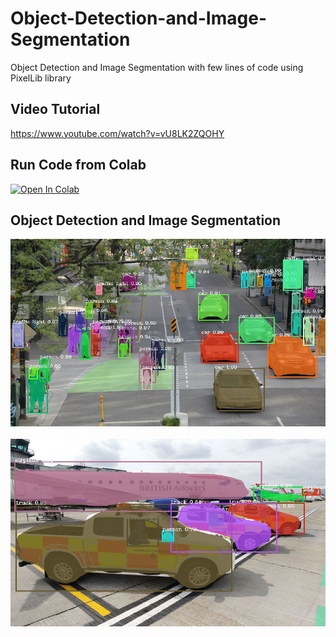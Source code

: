 # Object-Detection-and-Image-Segmentation
Object Detection and Image Segmentation with few lines of code using PixelLib library


## Video Tutorial

https://www.youtube.com/watch?v=vU8LK2ZQOHY


## Run Code from Colab

[![Open In Colab](https://colab.research.google.com/assets/colab-badge.svg)](https://colab.research.google.com/drive/14NJ5Gv76AdUHk5fkcurC8mkC0C5aCAdN?usp=sharing)

## Object Detection and Image Segmentation

<img src="object_detection.jpg" width="600" height="300"/><br><br>
<img src="image_new.jpeg" width="600" height="300"/><br><br>



